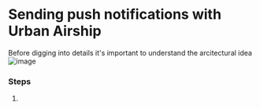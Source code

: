 # Sending push notifications with Urban Airship
Before digging into details it's important to understand the arcitectural idea
![image](https://cloud.githubusercontent.com/assets/1279756/25578537/037fd8a4-2e70-11e7-972c-a3b83d0613e5.png)

### Steps
1)  
